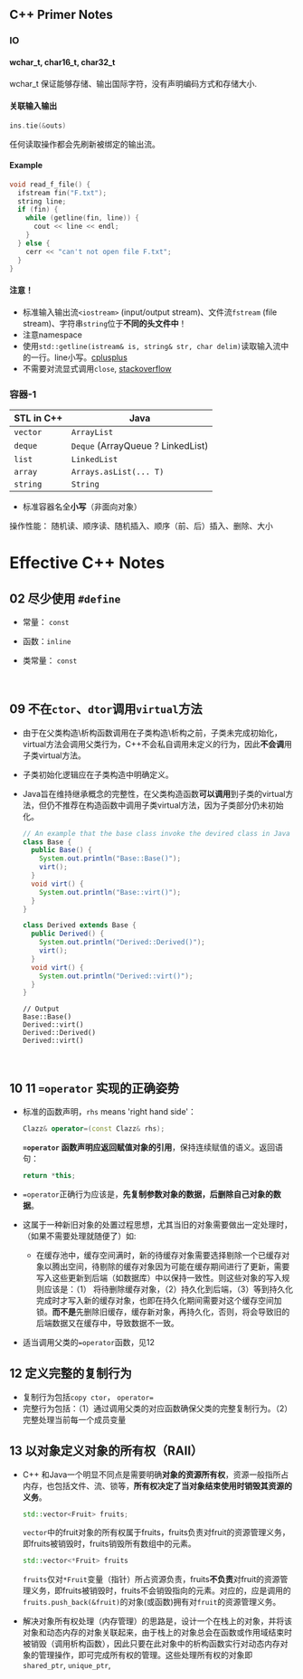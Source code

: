 ## C++ Primer Notes



### IO

#### wchar_t, char16\_t, char32\_t

wchar_t 保证能够存储、输出国际字符，没有声明编码方式和存储大小.

#### 关联输入输出

```c++
ins.tie(&outs)
```

任何读取操作都会先刷新被绑定的输出流。

#### Example

```c++
void read_f_file() {
  ifstream fin("F.txt");
  string line;
  if (fin) {
    while (getline(fin, line)) {
      cout << line << endl;
    }
  } else {
    cerr << "can't not open file F.txt";
  }
}
```

#### 注意！

- 标准输入输出流`<iostream>` (input/output stream)、文件流`fstream` (file stream)、字符串`string`位于**不同的头文件中**！
- 注意namespace
- 使用`std::getline(istream& is, string& str, char delim)`读取输入流中的一行。line小写。[cplusplus](http://www.cplusplus.com/reference/string/string/getline/)
- 不需要对流显式调用`close`, [stackoverflow](http://stackoverflow.com/questions/748014/do-i-need-to-manually-close-an-ifstream)



### 容器-1

| STL in C++ | Java                              |
| ---------- | --------------------------------- |
| `vector`   | `ArrayList`                       |
| `deque`    | `Deque` (ArrayQueue ? LinkedList) |
| `list`     | `LinkedList`                      |
| `array`    | `Arrays.asList(... T)`            |
| `string`   | `String`                          |

- 标准容器名全**小写**（非面向对象）

操作性能： 随机读、顺序读、随机插入、顺序（前、后）插入、删除、大小



#  Effective C++ Notes

##  02 尽少使用 `#define`

- 常量： `const`

- 函数：`inline`

- 类常量： `const`

  ​



## 09 不在`ctor`、`dtor`调用`virtual`方法 

- 由于在父类构造\析构函数调用在子类构造\析构之前，子类未完成初始化，virtual方法会调用父类行为，C++不会私自调用未定义的行为，因此**不会调**用子类virtual方法。

- 子类初始化逻辑应在子类构造中明确定义。

- Java旨在维持继承概念的完整性，在父类构造函数**可以调用**到子类的virtual方法，但仍不推荐在构造函数中调用子类virtual方法，因为子类部分仍未初始化。

  ```java
  // An example that the base class invoke the devired class in Java 
  class Base {
    public Base() { 
      System.out.println("Base::Base()"); 
      virt(); 
    }
    void virt() { 
      System.out.println("Base::virt()");
    }
  }

  class Derived extends Base {
    public Derived() { 
      System.out.println("Derived::Derived()"); 
      virt(); 
    }
    void virt() { 
      System.out.println("Derived::virt()"); 
    }
  }
  ```

  ```shell
  // Output
  Base::Base()
  Derived::virt()
  Derived::Derived()
  Derived::virt()
  ```

  ​

## 10 11 `=operator` 实现的正确姿势

- 标准的函数声明，```rhs``` means 'right hand side'：

  ```c++
  Clazz& operator=(const Clazz& rhs);
  ```

  **`=operator` 函数声明应返回赋值对象的引用**，保持连续赋值的语义。返回语句：

  ```c++
  return *this; 
  ```


- ```=operator```正确行为应该是，**先复制参数对象的数据，后删除自己对象的数据**。
- 这属于一种新旧对象的处置过程思想，尤其当旧的对象需要做出一定处理时，（如果不需要处理就随便了）如:
  - 在缓存池中，缓存空间满时，新的待缓存对象需要选择剔除一个已缓存对象以腾出空间，待剔除的缓存对象因为可能在缓存期间进行了更新，需要写入这些更新到后端（如数据库）中以保持一致性。则这些对象的写入规则应该是：（1） 将待删除缓存对象，（2）持久化到后端，（3）等到持久化完成时才写入新的缓存对象，也即在持久化期间需要对这个缓存空间加锁。**而不是**先删除旧缓存，缓存新对象，再持久化，否则，将会导致旧的后端数据又在缓存中，导致数据不一致。
- 适当调用父类的```=operator```函数，见12

## 12 定义完整的复制行为 

- 复制行为包括```copy ctor```， ```operator=```
- 完整行为包括：（1）通过调用父类的对应函数确保父类的完整复制行为。（2）完整处理当前每一个成员变量

## 13 以对象定义对象的所有权（RAII）

- C++ 和Java一个明显不同点是需要明确**对象的资源所有权**，资源一般指所占内存，也包括文件、流、锁等，**所有权决定了当对象结束使用时销毁其资源的义务**。

  ```c++
  std::vector<Fruit> fruits;
  ```

  ```vector```中的fruit对象的所有权属于fruits，fruits负责对fruit的资源管理义务，即fruits被销毁时，fruits销毁所有数组中的元素。

  ```c++
  std::vector<*Fruit> fruits
  ```

  ```fruits```仅对```*Fruit```变量（指针）所占资源负责，fruits**不负责**对fruit的资源管理义务，即fruits被销毁时，fruits不会销毁指向的元素。对应的，应是调用的```fruits.push_back(&fruit)```的对象(或函数)拥有对```fruit```的资源管理义务。

- 解决对象所有权处理（内存管理）的思路是，设计一个在栈上的对象，并将该对象和动态内存的对象关联起来，由于栈上的对象总会在函数或作用域结束时被销毁（调用析构函数），因此只要在此对象中的析构函数实行对动态内存对象的管理操作，即可完成所有权的管理。这些处理所有权的对象即```shared_ptr```, ```unique_ptr```, 
